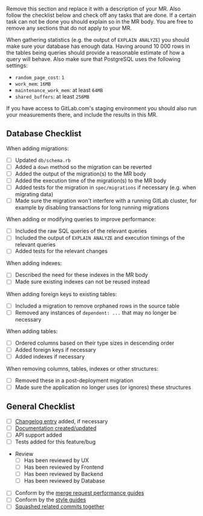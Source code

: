 Remove this section and replace it with a description of your MR. Also follow the
checklist below and check off any tasks that are done. If a certain task can not
be done you should explain so in the MR body. You are free to remove any
sections that do not apply to your MR.

When gathering statistics (e.g. the output of `EXPLAIN ANALYZE`) you should make
sure your database has enough data. Having around 10 000 rows in the tables
being queries should provide a reasonable estimate of how a query will behave.
Also make sure that PostgreSQL uses the following settings:

* `random_page_cost`: `1`
* `work_mem`: `16MB`
* `maintenance_work_mem`: at least `64MB`
* `shared_buffers`: at least `256MB`

If you have access to GitLab.com's staging environment you should also run your
measurements there, and include the results in this MR.

## Database Checklist

When adding migrations:

- [ ] Updated `db/schema.rb`
- [ ] Added a `down` method so the migration can be reverted
- [ ] Added the output of the migration(s) to the MR body
- [ ] Added the execution time of the migration(s) to the MR body
- [ ] Added tests for the migration in `spec/migrations` if necessary (e.g. when
  migrating data)
- [ ] Made sure the migration won't interfere with a running GitLab cluster,
  for example by disabling transactions for long running migrations

When adding or modifying queries to improve performance:

- [ ] Included the raw SQL queries of the relevant queries
- [ ] Included the output of `EXPLAIN ANALYZE` and execution timings of the
  relevant queries
- [ ] Added tests for the relevant changes

When adding indexes:

- [ ] Described the need for these indexes in the MR body
- [ ] Made sure existing indexes can not be reused instead

When adding foreign keys to existing tables:

- [ ] Included a migration to remove orphaned rows in the source table
- [ ] Removed any instances of `dependent: ...` that may no longer be necessary

When adding tables:

- [ ] Ordered columns based on their type sizes in descending order
- [ ] Added foreign keys if necessary
- [ ] Added indexes if necessary

When removing columns, tables, indexes or other structures:

- [ ] Removed these in a post-deployment migration
- [ ] Made sure the application no longer uses (or ignores) these structures

## General Checklist

- [ ] [Changelog entry](https://docs.gitlab.com/ce/development/changelog.html) added, if necessary
- [ ] [Documentation created/updated](https://gitlab.com/gitlab-org/gitlab-ce/blob/master/doc/development/doc_styleguide.md)
- [ ] API support added
- [ ] Tests added for this feature/bug
- Review
  - [ ] Has been reviewed by UX
  - [ ] Has been reviewed by Frontend
  - [ ] Has been reviewed by Backend
  - [ ] Has been reviewed by Database
- [ ] Conform by the [merge request performance guides](http://docs.gitlab.com/ce/development/merge_request_performance_guidelines.html)
- [ ] Conform by the [style guides](https://gitlab.com/gitlab-org/gitlab-ce/blob/master/CONTRIBUTING.md#style-guides)
- [ ] [Squashed related commits together](https://git-scm.com/book/en/Git-Tools-Rewriting-History#Squashing-Commits)